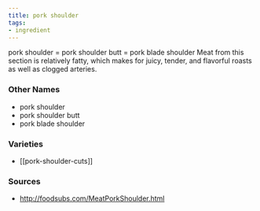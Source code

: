 ```yaml
---
title: pork shoulder
tags:
- ingredient
---
```

pork shoulder = pork shoulder butt = pork blade shoulder Meat from this section is relatively fatty, which makes for juicy, tender, and flavorful roasts as well as clogged arteries.

### Other Names

* pork shoulder
* pork shoulder butt
* pork blade shoulder

### Varieties

* [[pork-shoulder-cuts]]

### Sources
* http://foodsubs.com/MeatPorkShoulder.html
